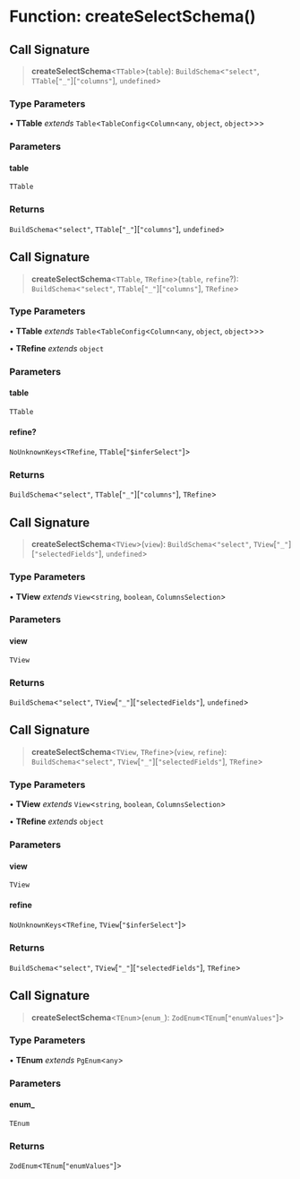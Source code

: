 # Function: createSelectSchema()

## Call Signature

> **createSelectSchema**\<`TTable`\>(`table`): `BuildSchema`\<`"select"`, `TTable`\[`"_"`\]\[`"columns"`\], `undefined`\>

### Type Parameters

• **TTable** *extends* `Table`\<`TableConfig`\<`Column`\<`any`, `object`, `object`\>\>\>

### Parameters

#### table

`TTable`

### Returns

`BuildSchema`\<`"select"`, `TTable`\[`"_"`\]\[`"columns"`\], `undefined`\>

## Call Signature

> **createSelectSchema**\<`TTable`, `TRefine`\>(`table`, `refine`?): `BuildSchema`\<`"select"`, `TTable`\[`"_"`\]\[`"columns"`\], `TRefine`\>

### Type Parameters

• **TTable** *extends* `Table`\<`TableConfig`\<`Column`\<`any`, `object`, `object`\>\>\>

• **TRefine** *extends* `object`

### Parameters

#### table

`TTable`

#### refine?

`NoUnknownKeys`\<`TRefine`, `TTable`\[`"$inferSelect"`\]\>

### Returns

`BuildSchema`\<`"select"`, `TTable`\[`"_"`\]\[`"columns"`\], `TRefine`\>

## Call Signature

> **createSelectSchema**\<`TView`\>(`view`): `BuildSchema`\<`"select"`, `TView`\[`"_"`\]\[`"selectedFields"`\], `undefined`\>

### Type Parameters

• **TView** *extends* `View`\<`string`, `boolean`, `ColumnsSelection`\>

### Parameters

#### view

`TView`

### Returns

`BuildSchema`\<`"select"`, `TView`\[`"_"`\]\[`"selectedFields"`\], `undefined`\>

## Call Signature

> **createSelectSchema**\<`TView`, `TRefine`\>(`view`, `refine`): `BuildSchema`\<`"select"`, `TView`\[`"_"`\]\[`"selectedFields"`\], `TRefine`\>

### Type Parameters

• **TView** *extends* `View`\<`string`, `boolean`, `ColumnsSelection`\>

• **TRefine** *extends* `object`

### Parameters

#### view

`TView`

#### refine

`NoUnknownKeys`\<`TRefine`, `TView`\[`"$inferSelect"`\]\>

### Returns

`BuildSchema`\<`"select"`, `TView`\[`"_"`\]\[`"selectedFields"`\], `TRefine`\>

## Call Signature

> **createSelectSchema**\<`TEnum`\>(`enum_`): `ZodEnum`\<`TEnum`\[`"enumValues"`\]\>

### Type Parameters

• **TEnum** *extends* `PgEnum`\<`any`\>

### Parameters

#### enum\_

`TEnum`

### Returns

`ZodEnum`\<`TEnum`\[`"enumValues"`\]\>
